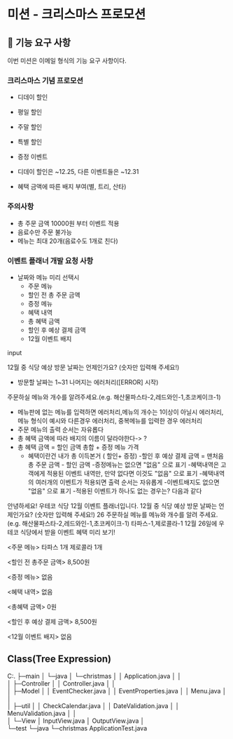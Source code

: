 # 미션 - 크리스마스 프로모션


## 🚨 기능 요구 사항

이번 미션은 이메일 형식의 기능 요구 사항이다.


### 크리스마스 기념 프로모션

- 디데이 할인

- 평일 할인

- 주말 할인

- 특별 할인

- 증정 이벤트

- 디데이 할인은 ~12.25, 다른 이벤트들은 ~12.31

- 혜택 금액에 따른 배지 부여(별, 트리, 산타)

### 주의사항

- 총 주문 금액 10000원 부터 이벤트 적용
- 음료수만 주문 불가능
- 메뉴는 최대 20개(음료수도 1개로 친다)


### 이벤트 플래너 개발 요청 사항
- 날짜와 메뉴 미리 선택시
  - 주문 메뉴
  - 할인 전 총 주문 금액
  - 증정 메뉴
  - 혜택 내역
  - 총 혜택 금액
  - 할인 후 예상 결제 금액
  - 12월 이벤트 배지


input

12월 중 식당 예상 방문 날짜는 언제인가요? (숫자만 입력해 주세요!)
- 방문할 날짜는 1~31  나머지는 에러처리([ERROR] 시작)


주문하실 메뉴와 개수를 알려주세요.(e.g. 해산물파스타-2,레드와인-1,초코케이크-1)
- 메뉴판에 없는 메뉴를 입력하면 에러처리,메뉴의 개수는 1이상이 아닐시 에러처리,
  메뉴 형식이 예시와 다른경우 에러처리, 중복메뉴를 입력한 경우 에러처리
- 주문 메뉴의 출력 순서는 자유롭다
- 총 혜택 금액에 따라 배지의 이름이 달라야한다-> ?
- 총 혜택 금액 = 할인 금액 총합 + 증정 메뉴 가격
  - 혜택이란건 내가 총 이득본거 ( 할인+ 증정)
    -할인 후 예상 결제 금액 = 맨처음 총 주문 금액 - 할인 금액
    -증정메뉴는 없으면 "없음" 으로 표기
    -혜택내역은 고객에게 적용된 이벤트 내역만, 만약 없다면 이것도 "없음" 으로 표기
    -혜택내역의 여러개의 이벤트가 적용되면 출력 순서는 자유롭게
    -이벤트배지도 없으면 "없음" 으로 표기
    -적용된 이벤트가 하나도 없는 경우는? 다음과 같다

안녕하세요! 우테코 식당 12월 이벤트 플래너입니다.
12월 중 식당 예상 방문 날짜는 언제인가요? (숫자만 입력해 주세요!)
26
주문하실 메뉴를 메뉴와 개수를 알려 주세요. (e.g. 해산물파스타-2,레드와인-1,초코케이크-1)
타파스-1,제로콜라-1
12월 26일에 우테코 식당에서 받을 이벤트 혜택 미리 보기!

<주문 메뉴>
타파스 1개
제로콜라 1개

<할인 전 총주문 금액>
8,500원

<증정 메뉴>
없음

<혜택 내역>
없음

<총혜택 금액>
0원

<할인 후 예상 결제 금액>
8,500원

<12월 이벤트 배지>
없음



## Class(Tree Expression)


C:.
├─main
│  └─java
│      └─christmas
│          │  Application.java
│          │  
│          ├─Controller
│          │      Controller.java
│          │      
│          ├─Model
│          │      EventChecker.java
│          │      EventProperties.java
│          │      Menu.java
│          │      
│          ├─util
│          │      CheckCalendar.java
│          │      DateValidation.java
│          │      MenuValidation.java
│          │      
│          └─View
│                  InputView.java
│                  OutputView.java
│                  
└─test
└─java
└─christmas
ApplicationTest.java
                




